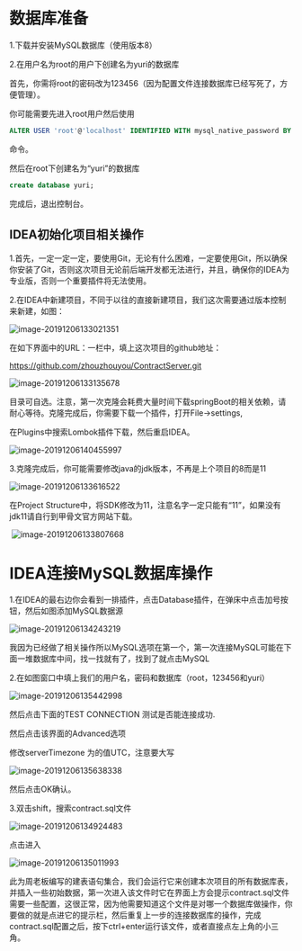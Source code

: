 # 数据库准备

1.下载并安装MySQL数据库（使用版本8）

2.在用户名为root的用户下创建名为yuri的数据库

首先，你需将root的密码改为123456（因为配置文件连接数据库已经写死了，方便管理）。

你可能需要先进入root用户然后使用

~~~sql
ALTER USER 'root'@'localhost' IDENTIFIED WITH mysql_native_password BY '123456';（别忘了最后加分号）
~~~

命令。

然后在root下创建名为“yuri”的数据库

~~~sql
create database yuri;
~~~

完成后，退出控制台。

## IDEA初始化项目相关操作

1.首先，一定一定一定，要使用Git，无论有什么困难，一定要使用Git，所以确保你安装了Git，否则这次项目无论前后端开发都无法进行，并且，确保你的IDEA为专业版，否则一个重要插件将无法使用。

2.在IDEA中新建项目，不同于以往的直接新建项目，我们这次需要通过版本控制来新建，如图：

![image-20191206133021351](C:\Users\lenovo\AppData\Roaming\Typora\typora-user-images\image-20191206133021351.png)

在如下界面中的URL：一栏中，填上这次项目的github地址：

https://github.com/zhouzhouyou/ContractServer.git

![image-20191206133135678](C:\Users\lenovo\AppData\Roaming\Typora\typora-user-images\image-20191206133135678.png)

目录可自选。注意，第一次克隆会耗费大量时间下载springBoot的相关依赖，请耐心等待。克隆完成后，你需要下载一个插件，打开File->settings,

在Plugins中搜索Lombok插件下载，然后重启IDEA。

![image-20191206140455997](C:\Users\lenovo\AppData\Roaming\Typora\typora-user-images\image-20191206140455997.png)

3.克隆完成后，你可能需要修改java的jdk版本，不再是上个项目的8而是11

![image-20191206133616522](C:\Users\lenovo\AppData\Roaming\Typora\typora-user-images\image-20191206133616522.png)

在Project Structure中，将SDK修改为11，注意名字一定只能有“11”，如果没有jdk11请自行到甲骨文官方网站下载。

​               ![image-20191206133807668](C:\Users\lenovo\AppData\Roaming\Typora\typora-user-images\image-20191206133807668.png)

# IDEA连接MySQL数据库操作

1.在IDEA的最右边你会看到一排插件，点击Database插件，在弹床中点击加号按钮，然后如图添加MySQL数据源

![image-20191206134243219](C:\Users\lenovo\AppData\Roaming\Typora\typora-user-images\image-20191206134243219.png)

我因为已经做了相关操作所以MySQL选项在第一个，第一次连接MySQL可能在下面一堆数据库中间，找一找就有了，找到了就点击MySQL

2.在如图窗口中填上我们的用户名，密码和数据库（root，123456和yuri）

![image-20191206135442998](C:\Users\lenovo\AppData\Roaming\Typora\typora-user-images\image-20191206135442998.png)

然后点击下面的TEST CONNECTION 测试是否能连接成功.

然后点击该界面的Advanced选项

修改serverTimezone 为的值UTC，注意要大写

![image-20191206135638338](C:\Users\lenovo\AppData\Roaming\Typora\typora-user-images\image-20191206135638338.png)

然后点击OK确认。

3.双击shift，搜索contract.sql文件

![image-20191206134924483](C:\Users\lenovo\AppData\Roaming\Typora\typora-user-images\image-20191206134924483.png)

点击进入

![image-20191206135011993](C:\Users\lenovo\AppData\Roaming\Typora\typora-user-images\image-20191206135011993.png)

此为周老板编写的建表语句集合，我们会运行它来创建本次项目的所有数据库表，并插入一些初始数据，第一次进入该文件时它在界面上方会提示contract.sql文件需要一些配置，这很正常，因为他需要知道这个文件是对哪一个数据库做操作，你要做的就是点进它的提示栏，然后重复上一步的连接数据库的操作，完成contract.sql配置之后，按下ctrl+enter运行该文件，或者直接点左上角的小三角。
